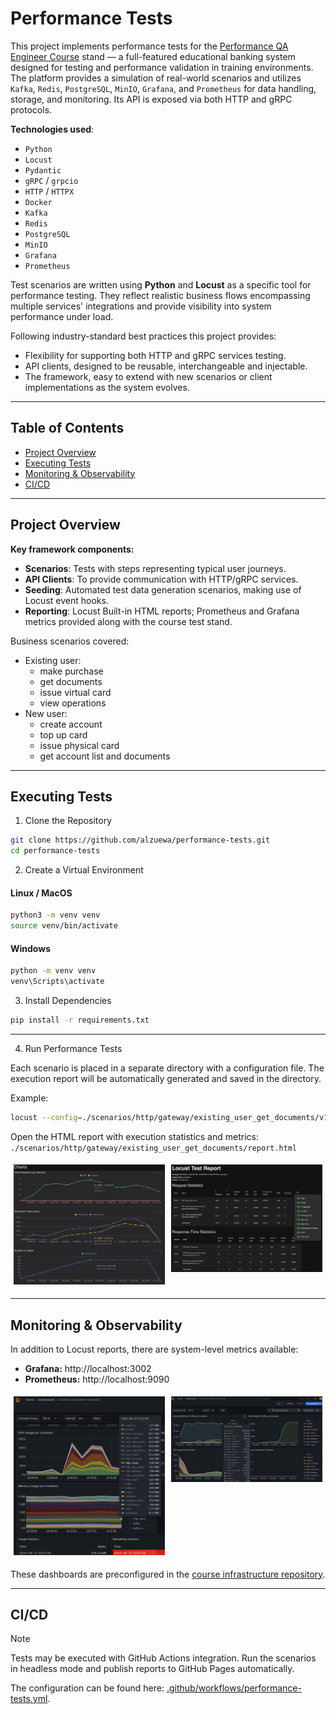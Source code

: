# Performance Tests

This project implements performance tests for
the [Performance QA Engineer Course](https://github.com/Nikita-Filonov/performance-qa-engineer-course) stand — a
full-featured educational banking system designed for testing and performance validation in training environments. The
platform provides a simulation of real-world scenarios and utilizes `Kafka`, `Redis`, `PostgreSQL`, `MinIO`, `Grafana`, and `Prometheus` 
for data handling, storage, and monitoring. Its API is exposed via both HTTP and gRPC protocols.

**Technologies used**:

- `Python`
- `Locust`
- `Pydantic`
- `gRPC` / `grpcio`
- `HTTP` / `HTTPX`
- `Docker`
- `Kafka`
- `Redis`
- `PostgreSQL`
- `MinIO`
- `Grafana`
- `Prometheus`

Test scenarios are written using **Python** and **Locust** as a specific tool for performance testing. 
They reflect realistic business flows encompassing multiple services' integrations and provide visibility into
system performance under load.

Following industry-standard best practices this project provides:
- Flexibility for supporting both HTTP and gRPC services testing.
- API clients, designed to be reusable, interchangeable and injectable.
- The framework, easy to extend with new scenarios or client implementations as the system evolves.


---

## Table of Contents

- [Project Overview](#project-overview)
- [Executing Tests](#executing-tests)
- [Monitoring & Observability](#monitoring--observability)
- [CI/CD](#cicd)

---

## Project Overview

**Key framework components:**

- **Scenarios**: Tests with steps representing typical user journeys.
- **API Clients**: To provide communication with HTTP/gRPC services.
- **Seeding**: Automated test data generation scenarios, making use of Locust event hooks.
- **Reporting**: Locust Built-in HTML reports; Prometheus and Grafana metrics provided along with the course test
  stand.

Business scenarios covered:

- Existing user: 
    - make purchase
    - get documents
    - issue virtual card
    - view operations
- New user: 
    - create account
    - top up card
    - issue physical card
    - get account list and documents

---


## Executing Tests

1. Clone the Repository

```bash
git clone https://github.com/alzuewa/performance-tests.git
cd performance-tests
```

2. Create a Virtual Environment

#### Linux / MacOS

```bash
python3 -m venv venv
source venv/bin/activate
```

#### Windows

```bash
python -m venv venv
venv\Scripts\activate
```

3. Install Dependencies

```bash
pip install -r requirements.txt
```

---

4. Run Performance Tests

Each scenario is placed in a separate directory with a configuration file. The execution report will be automatically generated and saved in the directory.

Example:

```bash
locust --config=./scenarios/http/gateway/existing_user_get_documents/v1.0.conf
```

Open the HTML report with execution statistics and metrics: `./scenarios/http/gateway/existing_user_get_documents/report.html`

<div style="display: flex;">
    <div style="margin: 5px; width: 50%;">
        <img title="UI coverage history" src="media/charts.png">
    </div>
    <div style="margin: 5px; width: 50%;">
        <img title="UI coverage" src="media/requests.png">
    </div>
</div>

---

## Monitoring & Observability

In addition to Locust reports, there are system-level metrics available:

- **Grafana:** http://localhost:3002
- **Prometheus:** http://localhost:9090

<div style="display: flex;">
    <div style="margin: 5px; width: 50%;">
        <img title="UI coverage history" src="media/cpu_memory.png">
    </div>
    <div style="margin: 5px; width: 50%;">
        <img title="UI coverage" src="media/network_traffic.png">
    </div>
</div>

These dashboards are preconfigured in
the [course infrastructure repository](https://github.com/Nikita-Filonov/performance-qa-engineer-course).

---

## CI/CD

> [!NOTE] 
> Tests may be executed with GitHub Actions integration. Run the scenarios in headless mode and publish reports
to GitHub Pages automatically.
> 
> The configuration can be found here: [.github/workflows/performance-tests.yml](./.github/workflows/performance-tests.yml).